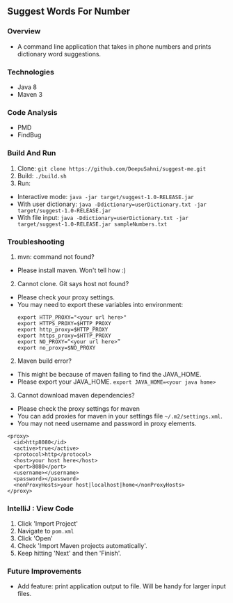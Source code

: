 ## Suggest Words For Number

### Overview
- A command line application that takes in phone numbers and prints dictionary word suggestions.

### Technologies
- Java 8
- Maven 3

### Code Analysis
- PMD
- FindBug

### Build And Run
1. Clone: `git clone https://github.com/DeepuSahni/suggest-me.git`
1. Build: `./build.sh`
3. Run: 
* Interactive mode: `java -jar target/suggest-1.0-RELEASE.jar`
* With user dictionary: `java -Ddictionary=userDictionary.txt -jar target/suggest-1.0-RELEASE.jar`
* With file input: `java -Ddictionary=userDictionary.txt -jar target/suggest-1.0-RELEASE.jar sampleNumbers.txt`

### Troubleshooting
1. mvn: command not found?
  - Please install maven. Won't tell how :)
2. Cannot clone. Git says host not found?
  - Please check your proxy settings.
  - You may need to export these variables into environment:
    ```
    export HTTP_PROXY="<your url here>"
    export HTTPS_PROXY=$HTTP_PROXY
    export http_proxy=$HTTP_PROXY
    export https_proxy=$HTTP_PROXY
    export NO_PROXY=“<your url here>”
    export no_proxy=$NO_PROXY
    ```
2. Maven build error?
  - This might be because of maven failing to find the JAVA_HOME.
  - Please export your JAVA_HOME. `export JAVA_HOME=<your java home>`
3. Cannot download maven dependencies?
  - Please check the proxy settings for maven
  - You can add proxies for maven in your  settings file `~/.m2/settings.xml`.
  - You may not need username and password in proxy elements.
  ```
  <proxy>
    <id>http8080</id>
    <active>true</active>
    <protocol>http</protocol>
    <host>your host here</host>
    <port>8080</port>
    <username></username>
    <password></password>
    <nonProxyHosts>your host|localhost|home</nonProxyHosts>
  </proxy>
  ```
  
### IntelliJ : View Code 
1. Click 'Import Project'
2. Navigate to `pom.xml`
3. Click 'Open'
4. Check 'Import Maven projects automatically'.
5. Keep hitting 'Next' and then 'Finish'. 

### Future Improvements
- Add feature: print application output to file. Will be handy for larger input files.
